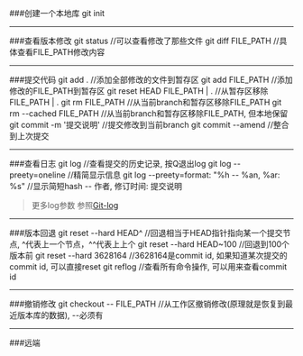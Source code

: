 [Git-log]:https://git-scm.com/book/zh/v1/Git-%E5%9F%BA%E7%A1%80-%E6%9F%A5%E7%9C%8B%E6%8F%90%E4%BA%A4%E5%8E%86%E5%8F%B2
###创建一个本地库
	git init 

---
###查看版本修改
	git status	//可以查看修改了那些文件
	git diff FILE_PATH	//具体查看FILE_PATH修改内容

---
###提交代码
	git add .	//添加全部修改的文件到暂存区
	git add FILE_PATH	//添加修改的FILE_PATH到暂存区
	git reset HEAD FILE_PATH | . //从暂存区移除FILE_PATH | .
	git rm FILE_PATH	//从当前branch和暂存区移除FILE_PATH
	git rm --cached FILE_PATH	//从当前branch和暂存区移除FILE_PATH, 但本地保留
	git commit -m '提交说明'	//提交修改到当前branch
	git commit --amend	//整合到上次提交

---
###查看日志
	git log	//查看提交的历史记录, 按Q退出log
	git log --preety=oneline	//精简显示信息
	git log --preety=format: "%h -- %an, %ar: %s"	//显示简短hash -- 作者, 修订时间: 提交说明
	
>更多log参数 参照[Git-log]

---
###版本回退
	git reset --hard HEAD^	//回退相当于HEAD指针指向某一个提交节点, ^代表上一个节点，^^代表上上个
	git reset --hard HEAD~100	//回退到100个版本前
	git reset --hard 3628164	//3628164是commit id, 如果知道某次提交的commit id, 可以直接reset
	git reflog	//查看所有命令操作, 可以用来查看commit id

---
###撤销修改
	git checkout -- FILE_PATH	//从工作区撤销修改(原理就是恢复到最近版本库的数据), --必须有

---
###远端

 
